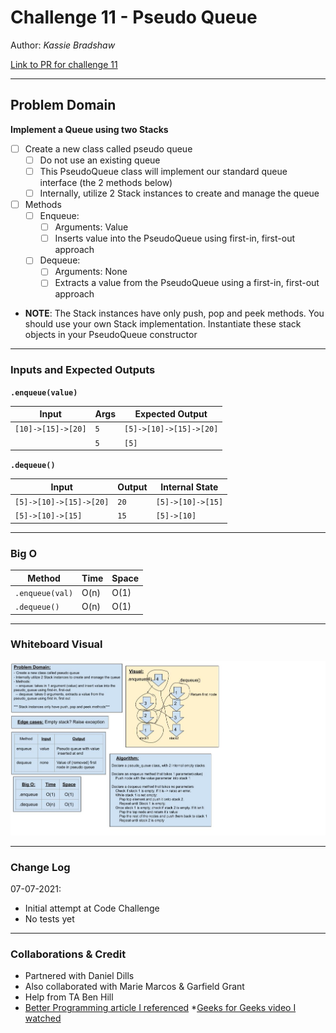 # Challenge 11 - Pseudo Queue

Author: *Kassie Bradshaw*

[Link to PR for challenge 11](https://github.com/kassiebradshaw/data-structures-and-algorithms/compare/stack-queue-pseudo?expand=1)

---

## Problem Domain

**Implement a Queue using two Stacks**

* [ ] Create a new class called pseudo queue
  * [ ] Do not use an existing queue
  * [ ] This PseudoQueue class will implement our standard queue interface (the 2 methods below)
  * [ ] Internally, utilize 2 Stack instances to create and manage the queue

* [ ] Methods
  * [ ] Enqueue:
    * [ ] Arguments: Value
    * [ ] Inserts value into the PseudoQueue using first-in, first-out approach
  * [ ] Dequeue:
    * [ ] Arguments: None
    * [ ] Extracts a value from the PseudoQueue using a first-in, first-out approach

* **NOTE**: The Stack instances have only push, pop and peek methods. You should use your own Stack implementation. Instantiate these stack objects in your PseudoQueue constructor

---

### Inputs and Expected Outputs

**`.enqueue(value)`**

| Input | Args | Expected Output |
| --- | --- | --- |
| `[10]->[15]->[20]` | `5` | `[5]->[10]->[15]->[20]` |
|  | `5` | `[5]` |

**`.dequeue()`**

| Input | Output | Internal State |
| --- | --- | --- |
| `[5]->[10]->[15]->[20]` | `20` | `[5]->[10]->[15]` |
| `[5]->[10]->[15]` | `15` | `[5]->[10]` |

---

### Big O

| Method | Time | Space |
| --- | -- | --- |
| `.enqueue(val)` | O(n) | O(1) |
| `.dequeue()` | O(n) | O(1) |

---

### Whiteboard Visual

![pseudoqueue_whiteboard](pseudoqueue.jpg)

---

### Change Log

07-07-2021:

* Initial attempt at Code Challenge
* No tests yet

---

### Collaborations & Credit

* Partnered with Daniel Dills
* Also collaborated with Marie Marcos & Garfield Grant
* Help from TA Ben Hill
* [Better Programming article I referenced](https://betterprogramming.pub/how-to-implement-a-queue-using-two-stacks-80772242b88c)
*[Geeks for Geeks video I watched](https://www.geeksforgeeks.org/queue-using-stacks/)

